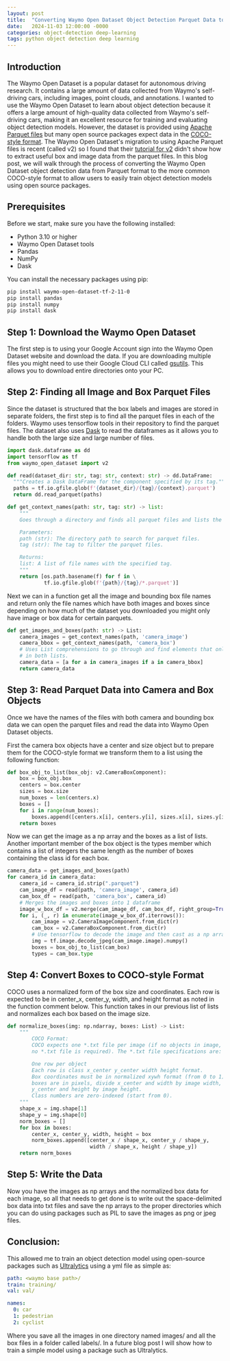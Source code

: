 ```yaml
---
layout: post
title:  "Converting Waymo Open Dataset Object Detection Parquet Data to COCO-Style Format"
date:   2024-11-03 12:00:00 -0000
categories: object-detection deep-learning
tags: python object detection deep learning
---
```

## Introduction

The Waymo Open Dataset is a popular dataset for autonomous driving research. It contains a large amount of data collected from Waymo's self-driving cars, including images, point clouds, and annotations. 
I wanted to use the Waymo Open Dataset to learn about object detection because it offers a large amount of high-quality data collected from Waymo's self-driving cars, making it an excellent resource for training and evaluating object detection models. However, the dataset is provided using [Apache Parquet files](https://parquet.apache.org/) but many open source packages expect data in the [COCO-style format](https://cocodataset.org/#home). The Waymo Open Dataset's migration to using Apache Parquet files is recent (called v2) so I found that their [tutorial for v2](https://github.com/waymo-research/waymo-open-dataset/blob/master/tutorial/tutorial_v2.ipynb) didn't show how to extract useful box and image data from the parquet files. In this blog post, we will walk through the process of converting the Waymo Open Dataset object detection data from Parquet format to the more common COCO-style format to allow users to easily train object detection models using open source packages.

## Prerequisites

Before we start, make sure you have the following installed:

- Python 3.10 or higher
- Waymo Open Dataset tools
- Pandas
- NumPy
- Dask

You can install the necessary packages using pip:

```sh
pip install waymo-open-dataset-tf-2-11-0
pip install pandas
pip install numpy
pip install dask
```

## Step 1: Download the Waymo Open Dataset
The first step is to using your Google Account sign into the Waymo Open Dataset
website and download the data. If you are downloading multiple files you might
need to use their Google Cloud CLI called [gsutils](https://cloud.google.com/storage/docs/gsutil_install#deb).
This allows you to download entire directories onto your PC.

## Step 2: Finding all Image and Box Parquet Files
Since the dataset is structured that the box labels and images are stored in 
separate folders, the first step is to find all the parquet files in each of the
folders. Waymo uses tensorflow tools in their repository to find the parquet files.
The dataset also uses [Dask](https://www.dask.org/) to read the dataframes as it allows you to
handle both the large size and large number of files.
``` python
import dask.dataframe as dd
import tensorflow as tf
from waymo_open_dataset import v2

def read(dataset_dir: str, tag: str, context: str) -> dd.DataFrame:
  """Creates a Dask DataFrame for the component specified by its tag."""
  paths = tf.io.gfile.glob(f'{dataset_dir}/{tag}/{context}.parquet')
  return dd.read_parquet(paths)

def get_context_names(path: str, tag: str) -> list:
    """
    Goes through a directory and finds all parquet files and lists the file names.

    Parameters:
    path (str): The directory path to search for parquet files.
    tag (str): The tag to filter the parquet files.

    Returns:
    list: A list of file names with the specified tag.
    """
    return [os.path.basename(f) for f in \
            tf.io.gfile.glob(f'{path}/{tag}/*.parquet')]
```
Next we can in a function get all the image and bounding box file names and return
only the file names which have both images and boxes since depending on how much
of the dataset you downloaded you might only have image or box data for certain
parquets.
``` python
def get_images_and_boxes(path: str) -> List:
    camera_images = get_context_names(path, 'camera_image')
    camera_bbox = get_context_names(path, 'camera_box')
    # Uses List comprehensions to go through and find elements that only exists
    # in both lists.
    camera_data = [a for a in camera_images if a in camera_bbox]
    return camera_data
```

## Step 3: Read Parquet Data into Camera and Box Objects
Once we have the names of the files with both camera and bounding box data we can
open the parquet files and read the data into Waymo Open Dataset objects.

First the camera box objects have a center and size object but to prepare them
for the COCO-style format we transform them to a list using the following function:
``` python
def box_obj_to_list(box_obj: v2.CameraBoxComponent):
    box = box_obj.box
    centers = box.center
    sizes = box.size
    num_boxes = len(centers.x)
    boxes = []
    for i in range(num_boxes):
        boxes.append([centers.x[i], centers.y[i], sizes.x[i], sizes.y[i]])
    return boxes
```
Now we can get the image as a np array and the boxes as a list of lists. Another
important member of the box object is the types member which contains a list of
integers the same length as the number of boxes containing the class id for each
box.
``` python
camera_data = get_images_and_boxes(path)
for camera_id in camera_data:
    camera_id = camera_id.strip(".parquet")
    cam_image_df = read(path, 'camera_image', camera_id)
    cam_box_df = read(path, 'camera_box', camera_id)
    # Merges the images and boxes into 1 dataframe
    image_w_box_df = v2.merge(cam_image_df, cam_box_df, right_group=True)
    for i, (_, r) in enumerate(image_w_box_df.iterrows()):
        cam_image = v2.CameraImageComponent.from_dict(r)
        cam_box = v2.CameraBoxComponent.from_dict(r)
        # Use tensorflow to decode the image and then cast as a np array
        img = tf.image.decode_jpeg(cam_image.image).numpy()
        boxes = box_obj_to_list(cam_box)
        types = cam_box.type
``` 

## Step 4: Convert Boxes to COCO-style Format
COCO uses a normalized form of the box size and coordinates. Each row is expected
to be in center_x, center_y, width, and height format as noted in the function comment
below. This function takes in our previous list of lists and normalizes each box
based on the image size.
``` python
def normalize_boxes(img: np.ndarray, boxes: List) -> List:
    """
        COCO Format:
        COCO expects one *.txt file per image (if no objects in image,
        no *.txt file is required). The *.txt file specifications are:

        One row per object
        Each row is class x_center y_center width height format.
        Box coordinates must be in normalized xywh format (from 0 to 1). If your
        boxes are in pixels, divide x_center and width by image width, and
        y_center and height by image height.
        Class numbers are zero-indexed (start from 0).
    """
    shape_x = img.shape[1]
    shape_y = img.shape[0]
    norm_boxes = []
    for box in boxes:
        center_x, center_y, width, height = box        
        norm_boxes.append([center_x / shape_x, center_y / shape_y,
                           width / shape_x, height / shape_y])
    return norm_boxes
```

## Step 5: Write the Data
Now you have the images as np arrays and the normalized box data for each image,
so all that needs to get done is to write out the space-delimited box data into
txt files and save the np arrays to the proper directories which you can do using
packages such as PIL to save the images as png or jpeg files.

## Conclusion:
This allowed me to train an object detection model using open-source packages
such as [Ultralytics](https://www.ultralytics.com/) using a yml file as simple as:
``` yml
path: <waymo base path>/
train: training/
val: val/

names:
  0: car
  1: pedestrian
  2: cyclist
```
Where you save all the images in one directory named images/ and all the box files
in a folder called labels/. In a future blog post I will show how to train a simple 
model using a package such as Ultralytics.